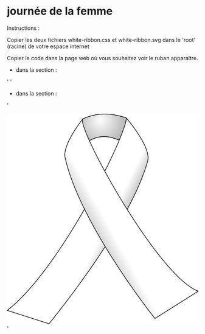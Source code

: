 # journée de la femme


Instructions :


Copier les deux fichiers white-ribbon.css et white-ribbon.svg dans le 'root' (racine) de votre espace internet


Copier le code dans la page web où vous souhaitez voir le ruban apparaître.


* dans la section <head> : 


'  <link rel="stylesheet" type="text/css" href="white-ribbon.css">    '


* dans la section <body>:

'  <div id="white-ribbon"><a href="http://8mars.info/"><img src="white-ribbon.svg"  alt="ruban pour la journée internationale de la femme"></a></div>    '

